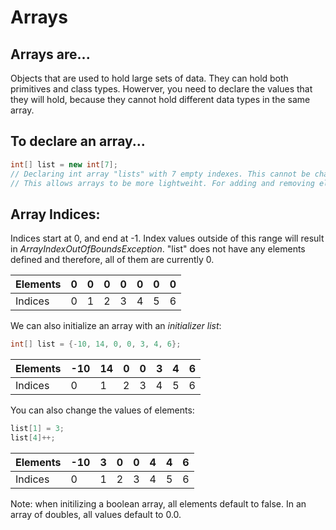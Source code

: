 # Arrays

## Arrays are...
Objects that are used to hold large sets of data. They can hold both primitives and class types. Howerver, you need to declare the values that they will hold, because they cannot hold different data types in the same array. 

## To declare an array...
```java
int[] list = new int[7];
// Declaring int array "lists" with 7 empty indexes. This cannot be changed. 
// This allows arrays to be more lightweiht. For adding and removing elements, check arraylists. 
```

## Array Indices:
Indices start at 0, and end at -1. Index values outside of this range will result in *ArrayIndexOutOfBoundsException*. "list" does not have any elements defined and therefore, all of them are currently 0. 

| Elements | 0 | 0 | 0 | 0 | 0 | 0 | 0 |
| -------- | - | - | - | - | - | - | - |
| Indices  | 0 | 1 | 2 | 3 | 4 | 5 | 6 |

We can also initialize an array with an *initializer list*:

``` java
int[] list = {-10, 14, 0, 0, 3, 4, 6};
```
| Elements | -10 | 14 | 0 | 0 | 3 | 4 | 6 |
| -------- | - | - | - | - | - | - | - |
| Indices  | 0 | 1 | 2 | 3 | 4 | 5 | 6 |

You can also change the values of elements:

``` java
list[1] = 3;
list[4]++;
```

| Elements | -10 | 3 | 0 | 0 | 4 | 4 | 6 |
| -------- | - | - | - | - | - | - | - |
| Indices  | 0 | 1 | 2 | 3 | 4 | 5 | 6 |

Note: when initilizing a boolean array, all elements default to false. In an array of doubles, all values default to 0.0. 
